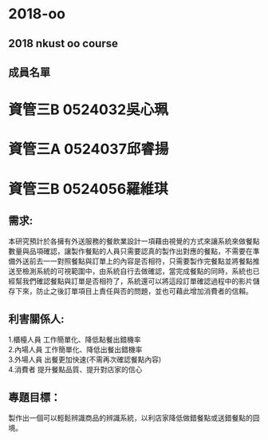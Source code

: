 # 2018-oo
## 2018 nkust oo course
## 成員名單
# 資管三B  0524032吳心珮
# 資管三A  0524037邱睿揚
# 資管三B  0524056羅維琪 
## 需求:  
本研究預計於各擁有外送服務的餐飲業設計一項藉由視覺的方式來讓系統來做餐點數量與品項確認，讓製作餐點的人員只需要認真的製作出對應的餐點，不需要在準備外送前去一一對照餐點與訂單上的內容是否相符，只需要製作完餐點並將餐點推送至檢測系統的可視範圍中，由系統自行去做確認，當完成餐點的同時，系統也已經幫我們確認餐點與訂單是否相符了，系統還可以將這段訂單確認過程中的影片儲存下來，防止之後訂單項目上責任與否的問題，並也可藉此增加消費者的信賴。  
## 利害關係人:  
1.櫃檯人員  工作簡單化、降低點餐出錯機率  
2.內場人員  工作簡單化、降低出餐出錯機率  
3.外場人員  出餐更加快速(不需再次確認餐點內容)  
4.消費者    提升餐點品質、提升對店家的信心  


## 專題目標：
製作出一個可以輕鬆辨識商品的辨識系統，以利店家降低做錯餐點或送錯餐點的囧境。
